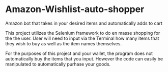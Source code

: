 # Amazon-Wishlist-auto-shopper
Amazon bot that takes in your desired items and automatically adds to cart

This project utilizes the Selenium framework to do en masse shopping for the the user. 
User will need to input via the Terminal how many items that they wish to buy as well as the item names themselves.

For the purposes of this project and your wallet, the program does not automatically buy the items that you input.
However the code can easily be manipulated to automatically purhase your goods. 
